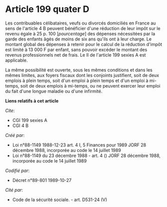 # Article 199 quater D

Les contribuables célibataires, veufs ou divorcés domiciliés en France au sens de l'article 4 B peuvent bénéficier d'une
réduction de leur impôt sur le revenu égale à 25 p. 100 [*pourcentage*] des dépenses nécessitées par la garde des enfants
âgés de moins de six ans qu'ils ont à leur charge. Le montant global des dépenses à retenir pour le calcul de la réduction
d'impôt est limité à 13 000 F par enfant, sans pouvoir excéder le montant des revenus professionnels net de frais. Le II de
l'article 199 sexies A est applicable.

La même possibilité est ouverte, sous les mêmes conditions et dans les mêmes limites, aux foyers fiscaux dont les conjoints
justifient, soit de deux emplois à plein temps, soit d'un emploi à plein temps et d'un emploi à mi-temps, soit de deux
emplois à mi-temps, ou ne peuvent exercer leur emploi du fait d'une longue maladie ou d'une infirmité.

**Liens relatifs à cet article**

_Cite_:

  - CGI 199 sexies A
  - CGI 4 B

_Créé par_:

  - Loi n°88-1149 1988-12-23 art. 4 I, 5 Finances pour 1989 JORF 28 décembre 1988, incorporée au code le 14 juillet 1989
  - Loi n°88-1149 du 23 décembre 1988 - art. 4 () JORF 28 décembre 1988, incorporée au code le 14 juillet 1989

_Codifié par_:

  - Décret n°89-801 1989-10-27

_Cité par_:

  - Code de la sécurité sociale. - art. D531-24 (V)
